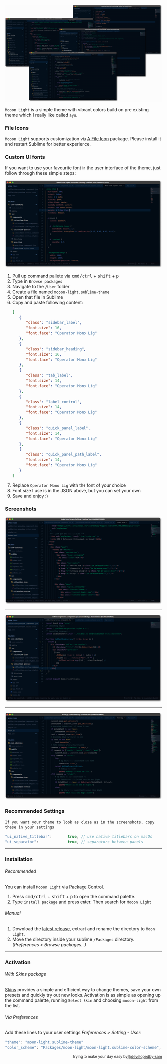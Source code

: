 ![mooon-light](./images/hero.png)

`Mooon Light` is a simple theme with vibrant colors build on pre existing theme which I really like called `ayu`.

### File Icons

`Mooon Light` supports customization via [A File Icon](https://github.com/ihodev/a-file-icon) package. Please install it and restart Sublime for better experience.

### Custom UI fonts

If you want to use your favourite font in the
user interface of the theme, just follow through these simple steps:

![Moon Light Custom Fonts](./images/sass.png)

1. Pull up command pallete via <kbd>cmd/ctrl</kbd> + <kbd>shift</kbd> + <kbd>p</kbd>
2. Type in `Browse packages`
3. Navigate to the `/User` folder
4. Create a file named `mooon-light.sublime-theme`
5. Open that file in Sublime
6. Copy and paste following content:
   ```json
   [
      {
         "class": "sidebar_label",
         "font.size": 16,
         "font.face": "Operator Mono Lig"
      },
      {
         "class": "sidebar_heading",
         "font.size": 16,
         "font.face": "Operator Mono Lig"
      },
      {
         "class": "tab_label",
         "font.size": 14,
         "font.face": "Operator Mono Lig"
      },
      {
         "class": "label_control",
         "font.size": 14,
         "font.face": "Operator Mono Lig"
      },
      {
         "class": "quick_panel_label",
         "font.size": 14,
         "font.face": "Operator Mono Lig"
      },
      {
         "class": "quick_panel_path_label",
         "font.size": 14,
         "font.face": "Operator Mono Lig"
      }
   ]
   ```
7. Replace `Operator Mono Lig` with the font of your choice
8. Font size I use is in the JSON above, but you can set your own
9. Save and enjoy :)

### Screenshots

![html](./images/html.png)

---

![jsx](./images/jsx.png)

---

![python](./images/python.png)

### Recommended Settings

    If you want your theme to look as close as in the screenshots, copy these in your settings

```js
"ui_native_titlebar":       true, // use native titlebars on macOs
"ui_separator":             true, // separators between panels
```

---

### Installation

###### Recommended

You can install `Mooon Light` via [Package Control](https://packagecontrol.io/).

1. Press <kbd>cmd/ctrl</kbd> + <kbd>shift</kbd> + <kbd>p</kbd> to open the command palette.
2. Type `install package` and press enter. Then search for `Mooon Light`

###### Manual

1. Download the [latest release](https://github.com/developedby-sam/mooon-light), extract and rename the directory to `Moon Light`.
2. Move the directory inside your sublime `/Packages` directory. _(Preferences > Browse packages...)_

---

### Activation

###### With Skins package

[Skins](https://packagecontrol.io/packages/Skins) provides a simple and efficient way to change themes, save your own presets and quickly try out new looks. Activation is as simple as opening up the command palette, running `Select Skin` and choosing `mooon-light` from the list.

###### Via Preferences

Add these lines to your user settings _Preferences > Setting - User_:

```js
"theme": "moon-light.sublime-theme",
"color_scheme": "Packages/moon-light/moon-light.sublime-color-scheme",
```

<div align="right"><sup>
  trying to make your day easy by<a href="https://github.com/developedby-sam">@developedby-sam</a>
</sup></div>
